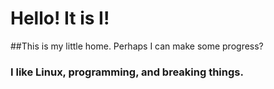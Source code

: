 # Hello! It is I! 
##This is my little home. Perhaps I can make some progress? 
### I like Linux, programming, and breaking things.